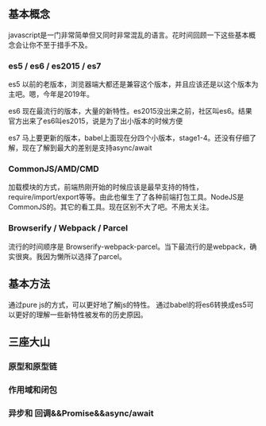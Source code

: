## 基本概念
javascript是一门非常简单但又同时非常混乱的语言。花时间回顾一下这些基本概念会让你不至于措手不及。
### es5 / es6 / es2015 / es7

es5 以前的老版本，浏览器端大都还是兼容这个版本，并且应该还是以这个版本为主吧。嗯，今年是2019年。

es6 现在最流行的版本，大量的新特性。es2015没出来之前，社区叫es6。结果官方出来了es6叫es2015，说是为了出小版本的时候方便

es7 马上要更新的版本，babel上面现在分四个小版本，stage1-4。还没有仔细了解，现在了解到最大的差别是支持async/await

### CommonJS/AMD/CMD

加载模块的方式，前端热刚开始的时候应该是最早支持的特性，require/import/export等等。由此也催生了了各种前端打包工具。NodeJS是CommonJS的。其它的看工具。现在区别不大了吧。不用太关注。

### Browserify / Webpack / Parcel

流行的时间顺序是 Browserify-webpack-parcel。当下最流行的是webpack，确实很爽。我因为懒所以选择了parcel。

## 基本方法

通过pure js的方式，可以更好地了解js的特性。
通过babel的将es6转换成es5可以更好的理解一些新特性被发布的历史原因。

## 三座大山

### 原型和原型链

### 作用域和闭包

### 异步和 回调&&Promise&&async/await
